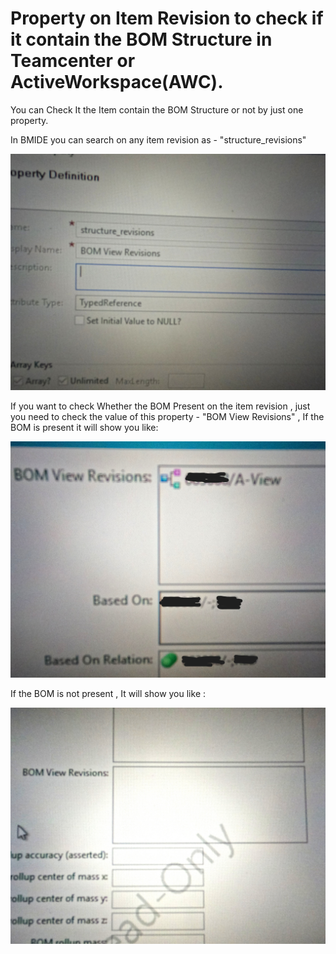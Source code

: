 # Property on Item Revision to check if it contain the BOM Structure in Teamcenter or ActiveWorkspace(AWC).

You can Check It the Item contain the BOM Structure or not by just one property.

In BMIDE you can search on any item revision as - "structure_revisions"

<img src="../images/19_7_1.JPG" alt="BMIDE Property" width="600"/>

If you want to check Whether the BOM Present on the item revision , just you need to check the value of this property - "BOM View Revisions" , If the BOM is present it will show you like:

<img src="../images/19_7_2.JPG" alt="BMIDE Property" width="600"/>

If the BOM is not present , It will show you like :

<img src="../images/19_7_3.JPG" alt="BMIDE Property" width="600"/>
